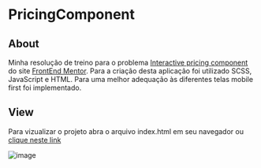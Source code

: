 # PricingComponent

## About

Minha resolução de treino para o problema [Interactive pricing component](https://www.frontendmentor.io/challenges/interactive-pricing-component-t0m8PIyY8) do site [FrontEnd Mentor](https://www.frontendmentor.io/). Para a criação desta aplicação foi utilizado SCSS, JavaScript e HTML. Para uma melhor adequação às diferentes telas mobile first foi implementado. 

## View

Para vizualizar o projeto abra o arquivo index.html em seu navegador ou [clique neste link](https://gabrielnicolim.github.io/PricingComponent/)

![image](https://user-images.githubusercontent.com/69210720/119392716-7e085380-bca6-11eb-9914-9ff50173e308.png)
